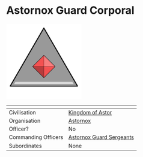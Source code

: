 # Astornox Guard Corporal

<img src="../../../../../../images/ranks/astornox-2-guard-corporal.png" height="200" />

| []() | |
| --- | --- |
| Civilisation | [Kingdom of Astor](../../../README.md) |
| Organisation | [Astornox](../astornox.md) |
| Officer? | No |
| Commanding Officers | [Astornox Guard Sergeants](3-guard-sergeant.md) |
| Subordinates | None |
